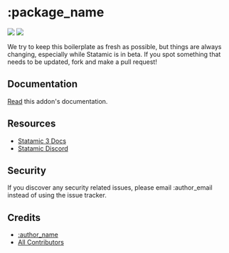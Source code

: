 # :package_name

![](https://img.shields.io/badge/Statamic-3.0+-FF269E?style=for-the-badge)
![](https://img.shields.io/packagist/v/octoper/:package_name?style=for-the-badge)

We try to keep this boilerplate as fresh as possible, but things are always changing, especially while Statamic is in beta. If you spot something that needs to be updated, fork and make a pull request!


## Documentation
[Read](./DOCUMENTATION.md) this addon's documentation.

## Resources
* [Statamic 3 Docs](https://statamic.dev)
* [Statamic Discord](https://statamic.com/discord)

## Security

If you discover any security related issues, please email :author_email instead of using the issue tracker.

## Credits

- [:author_name](https://github.com/:author_username)
- [All Contributors](../../contributors)
